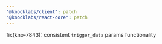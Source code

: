 ```yaml
---
"@knocklabs/client": patch
"@knocklabs/react-core": patch
---
```


fix(kno-7843): consistent `trigger_data` params functionality
